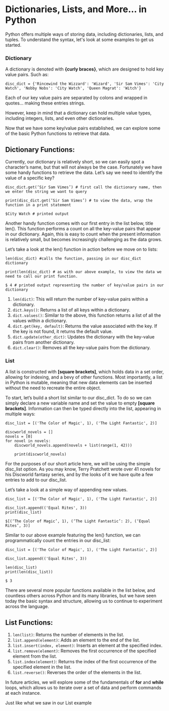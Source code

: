 # Dictionaries, Lists, and More... in Python

Python offers multiple ways of storing data, including dictionaries, lists, and tuples. To understand the syntax, let's look at some examples to get us started.

### Dictionary

A dictionary is denoted with **{curly braces}**, which are designed to hold key value pairs. Such as:

```
disc_dict = {'Rincewind the Wizzard': 'Wizard', 'Sir Sam Vimes': 'City Watch', 'Nobby Nobs': 'City Watch', 'Queen Magrat': 'Witch'}
```
Each of our key value pairs are separated by colons and wrapped in quotes... making these entries strings. 

However, keep in mind that a dictionary can hold multiple value types, including integers, lists, and even other dictionaries. 

Now that we have some key/value pairs established, we can explore some of the basic Python functions to retrieve that data.

## Dictionary Functions:

Currently, our dictionary is relatively short, so we can easily spot a character’s name, but that will not always be the case. Fortunately we have some handy functions to retrieve the data. Let’s say we need to identify the value of a specific key?

```
disc_dict.get(‘Sir Sam Vimes’) # first call the dictionary name, then we enter the string we want to query

print(disc_dict.get(‘Sir Sam Vimes’) # to view the data, wrap the function in a print statement

$City Watch # printed output
```
Another handy function comes with our first entry in the list below, title len(). This function performs a count on all the key-value pairs that appear in our dictionary. Again, this is easy to count when the present information is relatively small, but becomes increasingly challenging as the data grows.

Let’s take a look at the len() function in action before we move on to lists:

```
len(disc_dict) #calls the function, passing in our disc_dict dictionary

print(len(disc_dict) # as with our above example, to view the data we need to call our print function.

$ 4 # printed output representing the number of key/value pairs in our dictionary
```


1. `len(dict)`: This will return the number of key-value pairs within a dictionary.
2. `dict.keys()`: Returns a list of all keys within a dictionary.
3. `dict.values()`: Similar to the above, this function returns a list of all the values within a dictionary.
4. `dict.get(key, default)`: Returns the value associated with the key. If the key is not found, it returns the default value.
5. `dict.update(other_dict)`: Updates the dictionary with the key-value pairs from another dictionary.
6. `dict.clear()`: Removes all the key-value pairs from the dictionary.

### List

A list is constructed with **[square brackets]**, which holds data in a set order, allowing for indexing, and a bevy of other functions. Most importantly, a list in Python is mutable, meaning that new data elements can be inserted without the need to recreate the entire object. 

To start, let’s build a short list similar to our disc_dict. To do so we can simply declare a new variable name and set the value to empty **[square brackets]**. Information can then be typed directly into the list, appearing in multiple ways:


```
disc_list = [('The Color of Magic', 1), ('The Light Fantastic', 2)]

discworld_novels = []
novels = [0]
for novel in novels:
    discworld_novels.append(novels + list(range(1, 42)))

    print(discworld_novels)
```
For the purposes of our short article here, we will be using the simple disc_list option. As you may know, Terry Pratchett wrote over 41 novels for his Discworld fantasy series, and by the looks of it we have quite a few entries to add to our disc_list. 

Let’s take a look at a simple way of appending new values.

```
disc_list = [('The Color of Magic', 1), ('The Light Fantastic', 2)]

disc_list.append(('Equal Rites', 3))
print(disc_list)

$[(‘The Color of Magic’, 1), (‘The Light Fantastic’: 2), (‘Equal Rites’, 3)]
```
Similar to our above example featuring the len() function, we can programmatically count the entries in our disc_list:

```
disc_list = [('The Color of Magic', 1), ('The Light Fantastic', 2)]

disc_list.append(('Equal Rites', 3))

len(disc_list)
print(len(disc_list))

$ 3 
```
There are several more popular functions available in the list below, and countless others across Python and its many libraries, but we have seen today the basic syntax and structure, allowing us to continue to experiment across the language. 

## List Functions:

1. `len(list)`: Returns the number of elements in the list.
2. `list.append(element)`: Adds an element to the end of the list.
3. `list.insert(index, element)`: Inserts an element at the specified index.
4. `list.remove(element)`: Removes the first occurrence of the specified element from the list.
5. `list.index(element)`: Returns the index of the first occurrence of the specified element in the list.
6. `list.reverse()`: Reverses the order of the elements in the list.

In future articles, we will explore some of the fundamentals of **for** and **while** loops, which allows us to iterate over a set of data and perform commands at each instance.  

Just like what we saw in our List example
